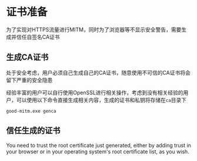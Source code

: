 # 证书准备

为了实现对HTTPS流量进行MITM，同时为了浏览器等不显示安全警告，需要生成并信任自签名CA证书

## 生成CA证书

处于安全考虑，用户必须自己生成自己的CA证书，随意使用不可信的CA证书将会留下严重的安全隐患

经验丰富的用户可以自行使用OpenSSL进行相关操作，考虑到没有相关经验的用户，可以使用以下命令直接生成相关内容，生成的证书和私钥将存储在`ca`目录下

```shell
good-mitm.exe genca
```

## 信任生成的证书

You need to trust the root certificate just generated, either by adding trust in your browser or in your operating system's root certificate list, as you wish.
